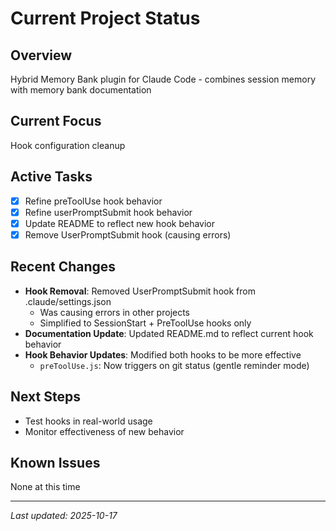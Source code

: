 # Current Project Status

## Overview
Hybrid Memory Bank plugin for Claude Code - combines session memory with memory bank documentation

## Current Focus
Hook configuration cleanup

## Active Tasks
- [x] Refine preToolUse hook behavior
- [x] Refine userPromptSubmit hook behavior
- [x] Update README to reflect new hook behavior
- [x] Remove UserPromptSubmit hook (causing errors)

## Recent Changes
- **Hook Removal**: Removed UserPromptSubmit hook from .claude/settings.json
  - Was causing errors in other projects
  - Simplified to SessionStart + PreToolUse hooks only
- **Documentation Update**: Updated README.md to reflect current hook behavior
- **Hook Behavior Updates**: Modified both hooks to be more effective
  - `preToolUse.js`: Now triggers on git status (gentle reminder mode)

## Next Steps
- Test hooks in real-world usage
- Monitor effectiveness of new behavior

## Known Issues
None at this time

---
*Last updated: 2025-10-17*
